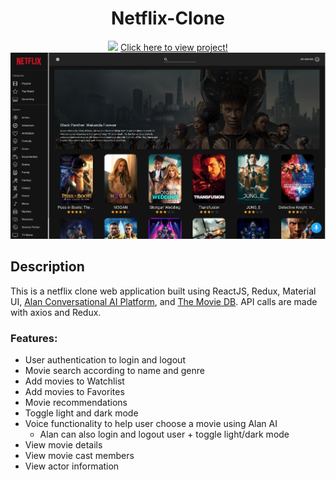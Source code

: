 <h1 align="center">
    Netflix-Clone
</h1>

<p align="center">
  <img src="https://fontmeme.com/permalink/230207/f1f2960e76f9d56f6615487f38f845ee.png">
  <a href="https://netflix-clone-pi65.netlify.app/">Click here to view project!</a>
  <img src="/src/assets/images/screenshot_netflix_clone.png">
</p>


## Description
This is a netflix clone web application built using ReactJS, Redux, Material UI, [Alan Conversational AI Platform](https://alan.app/), and [The Movie DB](https://www.themoviedb.org/). API calls are made with axios and Redux. 


### Features: 
* User authentication to login and logout
* Movie search according to name and genre
* Add movies to Watchlist
* Add movies to Favorites
* Movie recommendations 
* Toggle light and dark mode
* Voice functionality to help user choose a movie using Alan AI 
    * Alan can also login and logout user + toggle light/dark mode 
* View movie details
* View movie cast members
* View actor information